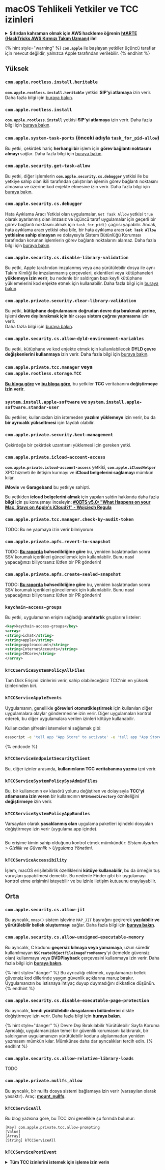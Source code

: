 # macOS Tehlikeli Yetkiler ve TCC izinleri

<details>

<summary><strong>Sıfırdan kahraman olmak için AWS hackleme öğrenin</strong> <a href="https://training.hacktricks.xyz/courses/arte"><strong>htARTE (HackTricks AWS Kırmızı Takım Uzmanı)</strong></a><strong> ile!</strong></summary>

HackTricks'ı desteklemenin diğer yolları:

* **Şirketinizi HackTricks'te reklamını görmek istiyorsanız** veya **HackTricks'i PDF olarak indirmek istiyorsanız** [**ABONELİK PLANLARI**]'na bakın(https://github.com/sponsors/carlospolop)!
* [**Resmi PEASS & HackTricks ürünleri**]'ni alın(https://peass.creator-spring.com)
* [**PEASS Ailesi**]'ni keşfedin(https://opensea.io/collection/the-peass-family), özel [**NFT'lerimiz**]'in koleksiyonu
* **Katılın** 💬 [**Discord grubuna**](https://discord.gg/hRep4RUj7f) veya [**telegram grubuna**](https://t.me/peass) veya bizi **Twitter** 🐦 [**@carlospolopm**](https://twitter.com/hacktricks\_live)** takip edin.**
* **Hacking püf noktalarınızı paylaşarak PR göndererek** [**HackTricks**](https://github.com/carlospolop/hacktricks) ve [**HackTricks Cloud**](https://github.com/carlospolop/hacktricks-cloud) github depolarına katkıda bulunun.

</details>

{% hint style="warning" %}
**`com.apple`** ile başlayan yetkiler üçüncü taraflar için mevcut değildir, yalnızca Apple tarafından verilebilir.
{% endhint %}

## Yüksek

### `com.apple.rootless.install.heritable`

**`com.apple.rootless.install.heritable`** yetkisi **SIP'yi atlamaya** izin verir. Daha fazla bilgi için [buraya bakın](macos-sip.md#com.apple.rootless.install.heritable).

### **`com.apple.rootless.install`**

**`com.apple.rootless.install`** yetkisi **SIP'yi atlamaya** izin verir. Daha fazla bilgi için [buraya bakın](macos-sip.md#com.apple.rootless.install).

### **`com.apple.system-task-ports`** (önceki adıyla `task_for_pid-allow`)

Bu yetki, çekirdek hariç **herhangi bir** işlem için **görev bağlantı noktasını almayı** sağlar. Daha fazla bilgi için [buraya bakın](../macos-proces-abuse/macos-ipc-inter-process-communication/).

### `com.apple.security.get-task-allow`

Bu yetki, diğer işlemlerin **`com.apple.security.cs.debugger`** yetkisi ile bu yetkiye sahip olan ikili tarafından çalıştırılan işlemin görev bağlantı noktasını almasına ve üzerine kod enjekte etmesine izin verir. Daha fazla bilgi için [buraya bakın](../macos-proces-abuse/macos-ipc-inter-process-communication/).

### `com.apple.security.cs.debugger`

Hata Ayıklama Aracı Yetkisi olan uygulamalar, `Get Task Allow` yetkisi `true` olarak ayarlanmış olan imzasız ve üçüncü taraf uygulamalar için geçerli bir görev bağlantı noktasını almak için `task_for_pid()` çağrısı yapabilir. Ancak, hata ayıklama aracı yetkisi olsa bile, bir hata ayıklama aracı **`Get Task Allow` yetkisine sahip olmayan** ve dolayısıyla Sistem Bütünlüğü Koruması tarafından korunan işlemlerin görev bağlantı noktalarını alamaz. Daha fazla bilgi için [buraya bakın](https://developer.apple.com/documentation/bundleresources/entitlements/com\_apple\_security\_cs\_debugger).

### `com.apple.security.cs.disable-library-validation`

Bu yetki, Apple tarafından imzalanmış veya ana yürütülebilir dosya ile aynı Takım Kimliği ile imzalanmamış çerçeveleri, eklentileri veya kütüphaneleri **yüklemeye izin verir**, bu nedenle bir saldırgan bazı keyfi kütüphane yüklemelerini kod enjekte etmek için kullanabilir. Daha fazla bilgi için [buraya bakın](https://developer.apple.com/documentation/bundleresources/entitlements/com\_apple\_security\_cs\_disable-library-validation).

### `com.apple.private.security.clear-library-validation`

Bu yetki, **kütüphane doğrulamasını doğrudan devre dışı bırakmak yerine**, işlemi **devre dışı bırakmak için bir `csops` sistem çağrısı yapmasına** izin verir.\
Daha fazla bilgi için [buraya bakın](https://theevilbit.github.io/posts/com.apple.private.security.clear-library-validation/).

### `com.apple.security.cs.allow-dyld-environment-variables`

Bu yetki, kütüphane ve kod enjekte etmek için kullanılabilecek **DYLD çevre değişkenlerini kullanmaya** izin verir. Daha fazla bilgi için [buraya bakın](https://developer.apple.com/documentation/bundleresources/entitlements/com\_apple\_security\_cs\_allow-dyld-environment-variables).

### `com.apple.private.tcc.manager` veya `com.apple.rootless.storage`.`TCC`

[**Bu bloga göre**](https://objective-see.org/blog/blog\_0x4C.html) **ve** [**bu bloga göre**](https://wojciechregula.blog/post/play-the-music-and-bypass-tcc-aka-cve-2020-29621/), bu yetkiler **TCC** veritabanını **değiştirmeye izin verir**.

### **`system.install.apple-software`** ve **`system.install.apple-software.standar-user`**

Bu yetkiler, kullanıcıdan izin istemeden **yazılım yüklemeye** izin verir, bu da **bir ayrıcalık yükseltmesi** için faydalı olabilir.

### `com.apple.private.security.kext-management`

Çekirdeğe bir çekirdek uzantısını yüklemesi için gereken yetki.

### **`com.apple.private.icloud-account-access`**

**`com.apple.private.icloud-account-access`** yetkisi, **`com.apple.iCloudHelper`** XPC hizmeti ile iletişim kurmayı ve **iCloud belgelerini sağlamayı** mümkün kılar.

**iMovie** ve **Garageband** bu yetkiye sahipti.

Bu yetkiden **icloud belgelerini almak** için yapılan saldırı hakkında daha fazla **bilgi** için şu konuşmayı inceleyin: [**#OBTS v5.0: "What Happens on your Mac, Stays on Apple's iCloud?!" - Wojciech Regula**](https://www.youtube.com/watch?v=\_6e2LhmxVc0)

### `com.apple.private.tcc.manager.check-by-audit-token`

TODO: Bu ne yapmaya izin verir bilmiyorum

### `com.apple.private.apfs.revert-to-snapshot`

TODO: [**Bu raporda**](https://jhftss.github.io/The-Nightmare-of-Apple-OTA-Update/) **bahsedildiğine göre** bu, yeniden başlatmadan sonra SSV korumalı içerikleri güncellemek için kullanılabilir. Bunu nasıl yapacağınızı biliyorsanız lütfen bir PR gönderin!

### `com.apple.private.apfs.create-sealed-snapshot`

TODO: [**Bu raporda**](https://jhftss.github.io/The-Nightmare-of-Apple-OTA-Update/) **bahsedildiğine göre** bu, yeniden başlatmadan sonra SSV korumalı içerikleri güncellemek için kullanılabilir. Bunu nasıl yapacağınızı biliyorsanız lütfen bir PR gönderin!

### `keychain-access-groups`

Bu yetki, uygulamanın erişim sağladığı **anahtarlık** gruplarını listeler:
```xml
<key>keychain-access-groups</key>
<array>
<string>ichat</string>
<string>apple</string>
<string>appleaccount</string>
<string>InternetAccounts</string>
<string>IMCore</string>
</array>
```
### **`kTCCServiceSystemPolicyAllFiles`**

Tam Disk Erişimi izinlerini verir, sahip olabileceğiniz TCC'nin en yüksek izinlerinden biri.

### **`kTCCServiceAppleEvents`**

Uygulamanın, genellikle **görevleri otomatikleştirmek** için kullanılan diğer uygulamalara olaylar göndermesine izin verir. Diğer uygulamaları kontrol ederek, bu diğer uygulamalara verilen izinleri kötüye kullanabilir.

Kullanıcıdan şifresini istemelerini sağlamak gibi:
```bash
osascript -e 'tell app "App Store" to activate' -e 'tell app "App Store" to activate' -e 'tell app "App Store" to display dialog "App Store requires your password to continue." & return & return default answer "" with icon 1 with hidden answer with title "App Store Alert"'
```
{% endcode %}

### **`kTCCServiceEndpointSecurityClient`**

Bu, diğer izinler arasında, **kullanıcıların TCC veritabanına yazma** izni verir.

### **`kTCCServiceSystemPolicySysAdminFiles`**

Bu, bir kullanıcının ev klasörü yolunu değiştiren ve dolayısıyla **TCC'yi atlamasına izin veren** bir kullanıcının **`NFSHomeDirectory`** özniteliğini **değiştirmeye** izin verir.

### **`kTCCServiceSystemPolicyAppBundles`**

Varsayılan olarak **yasaklanmış olan** uygulama paketleri içindeki dosyaları değiştirmeye izin verir (uygulama.app içinde).

<figure><img src="../../../.gitbook/assets/image (28).png" alt=""><figcaption></figcaption></figure>

Bu erişime kimin sahip olduğunu kontrol etmek mümkündür: _Sistem Ayarları_ > _Gizlilik ve Güvenlik_ > _Uygulama Yönetimi._

### `kTCCServiceAccessibility`

İşlem, macOS erişilebilirlik özelliklerini **kötüye kullanabilir**, bu da örneğin tuş vuruşları yapabilmesi demektir. Bu nedenle Finder gibi bir uygulamayı kontrol etme erişimini isteyebilir ve bu izinle iletişim kutusunu onaylayabilir.

## Orta

### `com.apple.security.cs.allow-jit`

Bu ayrıcalık, `mmap()` sistem işlevine `MAP_JIT` bayrağını geçirerek **yazılabilir ve yürütülebilir bellek oluşturmayı** sağlar. Daha fazla bilgi için [**buraya bakın**](https://developer.apple.com/documentation/bundleresources/entitlements/com\_apple\_security\_cs\_allow-jit).

### `com.apple.security.cs.allow-unsigned-executable-memory`

Bu ayrıcalık, C kodunu **geçersiz kılmaya veya yamamaya**, uzun süredir kullanılmayan **`NSCreateObjectFileImageFromMemory`**'yi (temelde güvensiz olan) kullanmaya veya **DVDPlayback** çerçevesini kullanmaya izin verir. Daha fazla bilgi için [**buraya bakın**](https://developer.apple.com/documentation/bundleresources/entitlements/com\_apple\_security\_cs\_allow-unsigned-executable-memory).

{% hint style="danger" %}
Bu ayrıcalığı eklemek, uygulamanızı bellek güvensiz kod dillerinde yaygın güvenlik açıklarına maruz bırakır. Uygulamanızın bu istisnaya ihtiyaç duyup duymadığını dikkatlice düşünün.
{% endhint %}

### `com.apple.security.cs.disable-executable-page-protection`

Bu ayrıcalık, **kendi yürütülebilir dosyalarının bölümlerini** diskte değiştirmeye izin verir. Daha fazla bilgi için [**buraya bakın**](https://developer.apple.com/documentation/bundleresources/entitlements/com\_apple\_security\_cs\_disable-executable-page-protection).

{% hint style="danger" %}
Devre Dışı Bırakılabilir Yürütülebilir Sayfa Koruma Ayrıcalığı, uygulamanızdan temel bir güvenlik korumasını kaldırarak, bir saldırganın uygulamanızın yürütülebilir kodunu algılanmadan yeniden yazmasını mümkün kılar. Mümkünse daha dar ayrıcalıkları tercih edin.
{% endhint %}

### `com.apple.security.cs.allow-relative-library-loads`

TODO

### `com.apple.private.nullfs_allow`

Bu ayrıcalık, bir nullfs dosya sistemi bağlamaya izin verir (varsayılan olarak yasaktır). Araç: [**mount\_nullfs**](https://github.com/JamaicanMoose/mount\_nullfs/tree/master).

### `kTCCServiceAll`

Bu blog yazısına göre, bu TCC izni genellikle şu formda bulunur:
```
[Key] com.apple.private.tcc.allow-prompting
[Value]
[Array]
[String] kTCCServiceAll
```
### **`kTCCServicePostEvent`**

<details>

<summary><strong>Tüm TCC izinlerini istemek için işleme izin verin</strong></summary>

Diğer HackTricks'i destekleme yolları:

* Şirketinizi HackTricks'te reklamını görmek veya HackTricks'i PDF olarak indirmek istiyorsanız [**ABONELİK PLANLARI**](https://github.com/sponsors/carlospolop)'na göz atın!
* [**Resmi PEASS & HackTricks ürünleri**](https://peass.creator-spring.com)'ni edinin
* [**The PEASS Family**](https://opensea.io/collection/the-peass-family)'yi keşfedin, özel [**NFT'lerimiz**](https://opensea.io/collection/the-peass-family) koleksiyonumuz
* 💬 [**Discord grubuna**](https://discord.gg/hRep4RUj7f) veya [**telegram grubuna**](https://t.me/peass) **katılın** veya **Twitter** 🐦 [**@carlospolopm**](https://twitter.com/hacktricks\_live)'u takip edin.
* Hacking püf noktalarınızı paylaşarak PR'lar göndererek [**HackTricks**](https://github.com/carlospolop/hacktricks) ve [**HackTricks Cloud**](https://github.com/carlospolop/hacktricks-cloud) github depolarına katkıda bulunun.

</details>
